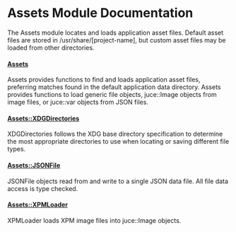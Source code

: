 # Assets Module Documentation
The Assets module locates and loads application asset files. Default asset files are stored in /usr/share/[project-name], but custom asset files may be loaded from other directories.

#### [Assets](../../Source/Files/Assets/Assets.h)
Assets provides functions to find and loads application asset files, preferring matches found in the default application data directory. Assets provides functions to load generic file objects, juce\::Image objects from image files, or juce\::var objects from JSON files.

#### [Assets\::XDGDirectories](../../Source/Files/Assets/Assets_XDGDirectories.h)
XDGDirectories follows the XDG base directory specification to determine the most appropriate directories to use when locating or saving different file types.

#### [Assets\::JSONFile](../../Source/Files/Assets/Assets_JSONFile.h)
JSONFile objects read from and write to a single JSON data file. All file data access is type checked.

#### [Assets\::XPMLoader](../../Source/Files/Assets/Assets_XPMLoader.h)
XPMLoader loads XPM image files into juce\::Image objects.



